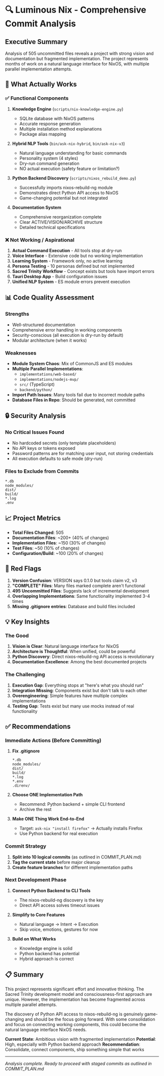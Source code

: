 # 🔍 Luminous Nix - Comprehensive Commit Analysis

## Executive Summary

Analysis of 505 uncommitted files reveals a project with strong vision and documentation but fragmented implementation. The project represents months of work on a natural language interface for NixOS, with multiple parallel implementation attempts.

## 🎯 What Actually Works

### ✅ Functional Components

1. **Knowledge Engine** (`scripts/nix-knowledge-engine.py`)
   - SQLite database with NixOS patterns
   - Accurate response generation
   - Multiple installation method explanations
   - Package alias mapping

2. **Hybrid NLP Tools** (`bin/ask-nix-hybrid`, `bin/ask-nix-v3`)
   - Natural language understanding for basic commands
   - Personality system (4 styles)
   - Dry-run command generation
   - NO actual execution (safety feature or limitation?)

3. **Python Backend Discovery** (`scripts/nixos_rebuild_demo.py`)
   - Successfully imports nixos-rebuild-ng module
   - Demonstrates direct Python API access to NixOS
   - Game-changing potential but not integrated

4. **Documentation System**
   - Comprehensive reorganization complete
   - Clear ACTIVE/VISION/ARCHIVE structure
   - Detailed technical specifications

### ❌ Not Working / Aspirational

1. **Actual Command Execution** - All tools stop at dry-run
2. **Voice Interface** - Extensive code but no working implementation
3. **Learning System** - Framework only, no active learning
4. **Persona Testing** - 10 personas defined but not implemented
5. **Sacred Trinity Workflow** - Concept exists but tools have import errors
6. **Tauri Desktop App** - Build configuration issues
7. **Unified NLP System** - ES module errors prevent execution

## 📊 Code Quality Assessment

### Strengths
- Well-structured documentation
- Comprehensive error handling in working components
- Security-conscious (all execution is dry-run by default)
- Modular architecture (when it works)

### Weaknesses
- **Module System Chaos**: Mix of CommonJS and ES modules
- **Multiple Parallel Implementations**: 
  - `implementations/web-based/`
  - `implementations/nodejs-mvp/`
  - `src/` (TypeScript)
  - `backend/python/`
- **Import Path Issues**: Many tools fail due to incorrect module paths
- **Database Files in Repo**: Should be generated, not committed

## 🔒 Security Analysis

### No Critical Issues Found
- No hardcoded secrets (only template placeholders)
- No API keys or tokens exposed
- Password patterns are for matching user input, not storing credentials
- All execution defaults to safe mode (dry-run)

### Files to Exclude from Commits
```
*.db
node_modules/
dist/
build/
*.log
.env
```

## 📈 Project Metrics

- **Total Files Changed**: 505
- **Documentation Files**: ~200+ (40% of changes)
- **Implementation Files**: ~150 (30% of changes)
- **Test Files**: ~50 (10% of changes)
- **Configuration/Build**: ~100 (20% of changes)

## 🚩 Red Flags

1. **Version Confusion**: VERSION says 0.1.0 but tools claim v2, v3
2. **"COMPLETE" Files**: Many files marked complete aren't functional
3. **495 Uncommitted Files**: Suggests lack of incremental development
4. **Overlapping Implementations**: Same functionality implemented 3-4 times
5. **Missing .gitignore entries**: Database and build files included

## 💡 Key Insights

### The Good
1. **Vision is Clear**: Natural language interface for NixOS
2. **Architecture is Thoughtful**: When unified, could be powerful
3. **Python Discovery**: Direct nixos-rebuild-ng API access is revolutionary
4. **Documentation Excellence**: Among the best documented projects

### The Challenging
1. **Execution Gap**: Everything stops at "here's what you should run"
2. **Integration Missing**: Components exist but don't talk to each other
3. **Overengineering**: Simple features have multiple complex implementations
4. **Testing Gap**: Tests exist but many use mocks instead of real functionality

## ✅ Recommendations

### Immediate Actions (Before Committing)

1. **Fix .gitignore**
   ```gitignore
   *.db
   node_modules/
   dist/
   build/
   *.log
   *.env
   .direnv/
   ```

2. **Choose ONE Implementation Path**
   - Recommend: Python backend + simple CLI frontend
   - Archive the rest

3. **Make ONE Thing Work End-to-End**
   - Target: `ask-nix "install firefox"` → Actually installs Firefox
   - Use Python backend for real execution

### Commit Strategy

1. **Split into 10 logical commits** (as outlined in COMMIT_PLAN.md)
2. **Tag the current state** before major cleanup
3. **Create feature branches** for different implementation paths

### Next Development Phase

1. **Connect Python Backend to CLI Tools**
   - The nixos-rebuild-ng discovery is the key
   - Direct API access solves timeout issues

2. **Simplify to Core Features**
   - Natural language → Intent → Execution
   - Skip voice, emotions, gestures for now

3. **Build on What Works**
   - Knowledge engine is solid
   - Python backend has potential
   - Hybrid approach is correct

## 📋 Summary

This project represents significant effort and innovative thinking. The Sacred Trinity development model and consciousness-first approach are unique. However, the implementation has become fragmented across multiple parallel attempts.

The discovery of Python API access to nixos-rebuild-ng is genuinely game-changing and should be the focus going forward. With some consolidation and focus on connecting working components, this could become the natural language interface NixOS needs.

**Current State**: Ambitious vision with fragmented implementation
**Potential**: High, especially with Python backend approach
**Recommendation**: Consolidate, connect components, ship something simple that works

---

*Analysis complete. Ready to proceed with staged commits as outlined in COMMIT_PLAN.md*